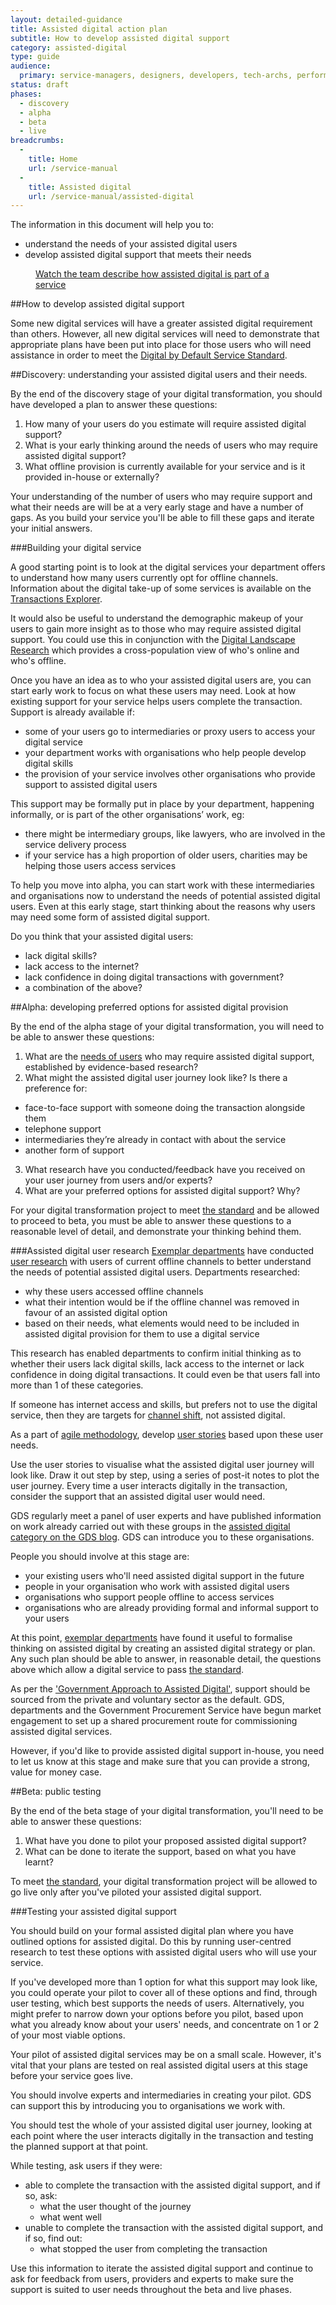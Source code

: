 ```yaml
---
layout: detailed-guidance
title: Assisted digital action plan
subtitle: How to develop assisted digital support
category: assisted-digital
type: guide
audience:
  primary: service-managers, designers, developers, tech-archs, performance-analysts, user-researchers
status: draft
phases:
  - discovery
  - alpha
  - beta
  - live
breadcrumbs:
  -
    title: Home
    url: /service-manual
  -
    title: Assisted digital
    url: /service-manual/assisted-digital
---
```


The information in this document will help you to:

* understand the needs of your assisted digital users
* develop assisted digital support that meets their needs

<figure class="media-player-wrapper video">
  <a href="https://www.youtube.com/watch?v=hJUL-nz1crk">Watch the team describe how assisted digital is part of a service</a
  >
</figure>

##How to develop assisted digital support

Some new digital services will have a greater assisted digital requirement
than others. However, all new digital services will need to demonstrate that
appropriate plans have been put into place for those users who will need
assistance in order to meet the [Digital by Default Service
Standard](/service-manual/digital-by-default).

##Discovery: understanding your assisted digital users and their needs.

By the end of the discovery stage of your digital transformation, you should have developed a plan to answer these questions:

1. How many of your users do you estimate will require assisted digital support?
2. What is your early thinking around the needs of users who may require assisted digital support?
3. What offline provision is currently available for your service and is it provided in-house or externally?

Your understanding of the number of users who may require support and what their needs are will be at a very early stage and have a number of gaps. As you build your service you'll be able to fill these gaps and iterate your initial answers.

###Building your digital service

A good starting point is to look at the digital services your department
offers to understand how many users currently opt for offline channels.
Information about the digital take-up of some services is available on the
[Transactions Explorer](https://www.gov.uk/performance/transactions-explorer).

It would also be useful to understand the demographic makeup of your users to gain more insight as to those who may require assisted digital support. You could use this in conjunction with the [Digital Landscape Research](http://publications.cabinetoffice.gov.uk/digital/research/) which provides a cross-population view of who's online and who's offline.

Once you have an idea as to who your assisted digital users are, you can start
early work to focus on what these users may need. Look at how existing support
for your service helps users complete the transaction. Support is already
available if:

* some of your users go to intermediaries or proxy users to access your digital service
* your department works with organisations who help people develop digital skills
* the provision of your service involves other organisations who provide support to assisted digital users

This support may be formally put in place by your department, happening informally, or is part of the other organisations’ work, eg:

* there might be intermediary groups, like lawyers, who are involved in the service delivery process
* if your service has a high proportion of older users, charities may be helping those users access services

To help you move into alpha, you can start work with these intermediaries and
organisations now to understand the needs of potential assisted digital users.
Even at this early stage, start thinking about the reasons why users may need
some form of assisted digital support.

Do you think that your assisted digital users:

* lack digital skills?
* lack access to the internet?
* lack confidence in doing digital transactions with government?
* a combination of the above?

##Alpha: developing preferred options for assisted digital provision

By the end of the alpha stage of your digital transformation, you will need to be able to answer these questions:

1. What are the [needs of users](/service-manual/user-centred-design/user-needs.html) who may require assisted digital support, established by evidence-based research?
2. What might the assisted digital user journey look like? Is there a preference for:
  * face-to-face support with someone doing the transaction alongside them
  * telephone support
  * intermediaries they’re already in contact with about the service
  * another form of support
3. What research have you conducted/feedback have you received on your user journey from users and/or experts?
4. What are your preferred options for assisted digital support? Why?

For your digital transformation project to meet [the standard](/service-manual/digital-by-default/index.html) and be allowed to proceed to beta, you must be able to answer these questions to a reasonable level of detail, and demonstrate your thinking behind them.

###Assisted digital user research
[Exemplar departments](https://www.gov.uk/transformation) have conducted [user research](/service-manual/user-centred-design/introduction-to-user-research) with users of current offline channels to better understand the needs of potential assisted digital users. Departments researched:

* why these users accessed offline channels
* what their intention would be if the offline channel was removed in favour of an assisted digital option
* based on their needs, what elements would need to be included in assisted digital provision for them to use a digital service

This research has enabled departments to confirm initial thinking as to whether their users lack digital skills, lack access to the internet or lack confidence in doing digital transactions. It could even be that users fall into more than 1 of these categories.

If someone has internet access and skills, but prefers not to use the digital service, then they are targets for [channel shift](/service-manual/measurement/digital-takeup.html), not assisted digital.

As a part of [agile methodology](/service-manual/agile), develop [user stories](/service-manual/agile/writing-user-stories.html) based upon these user needs.

Use the user stories to visualise what the assisted digital user journey will
look like. Draw it out step by step, using a series of post-it notes to plot
the user journey. Every time a user interacts digitally in the transaction,
consider the support that an assisted digital user would need.

GDS regularly meet a panel of user experts and have published information on work already carried out with these groups in the [assisted digital category on the GDS blog](https://gds.blog.gov.uk/category/assisted-digital/). GDS can introduce you to these organisations.

People you should involve at this stage are:

* your existing users who'll need assisted digital support in the future
* people in your organisation who work with assisted digital users
* organisations who support people offline to access services
* organisations who are already providing formal and informal support to your users

At this point, [exemplar departments](https://www.gov.uk/transformation) have found it useful to formalise thinking on assisted digital by creating an assisted digital strategy or plan. Any such plan should be able to answer, in reasonable detail, the questions above which allow a digital service to pass [the standard](/service-manual/digital-by-default/index.html).

As per the ['Government Approach to Assisted Digital'](http://publications.cabinetoffice.gov.uk/digital/assisted/), support should be sourced from the private and voluntary sector as the default. GDS, departments and the Government Procurement Service have begun market engagement to set up a shared procurement route for commissioning assisted digital services.

However, if you'd like to provide assisted digital support in-house, you need to let us know at this stage and make sure that you can provide a strong, value for money case.

##Beta: public testing

By the end of the beta stage of your digital transformation, you'll need to be able to answer these questions:

1. What have you done to pilot your proposed assisted digital support?
2. What can be done to iterate the support, based on what you have learnt?

To meet [the standard](/service-manual/digital-by-default/index.html), your digital transformation project will be allowed to go live only after you've piloted your assisted digital support.

###Testing your assisted digital support

You should build on your formal assisted digital plan where you have outlined options for assisted digital. Do this by running user-centred research to test these options with assisted digital users who will use your service.

If you've developed more than 1 option for what this support may look like, you could operate your pilot to cover all of these options and find, through user testing, which best supports the needs of users. Alternatively, you might prefer to narrow down your options before you pilot, based upon what you already know about your users' needs, and concentrate on 1 or 2 of your most viable options.

Your pilot of assisted digital services may be on a small scale. However, it's vital that your plans are tested on real assisted digital users at this stage before your service goes live.

You should involve experts and intermediaries in creating your pilot. GDS can support this by introducing you to organisations we work with.

You should test the whole of your assisted digital user journey, looking at each point where the user interacts digitally in the transaction and testing the planned support at that point.

While testing, ask users if they were:

* able to complete the transaction with the assisted digital support, and if so, ask:
  * what the user thought of the journey
  * what went well
* unable to complete the transaction with the assisted digital support, and if so, find out:
  * what stopped the user from completing the transaction

Use this information to iterate the assisted digital support and continue to ask for feedback from users, providers and experts to make sure the support is suited to user needs throughout the beta and live phases.

